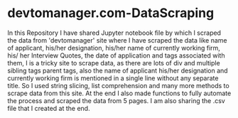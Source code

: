 # devtomanager.com-DataScraping
In this Repository I have shared Jupyter  notebook file by which I scraped the data from 'devtomanager' site where I have scraped the data like name of applicant, his/her designation, his/her  name of currently working firm, his/ her Interview Quotes, the date of application and tags associated with them, I is a tricky site to scrape data, as there are lots of div and multiple sibling tags parent tags, also the name of applicant his/her designation and currently working firm is mentioned in a single line without any separate title. So I used string slicing, list comprehension and many more methods to scrape data from this site. At the end I also made functions to fully automate the process and scraped the data from 5 pages. I am also sharing the .csv file that I created at the end.
